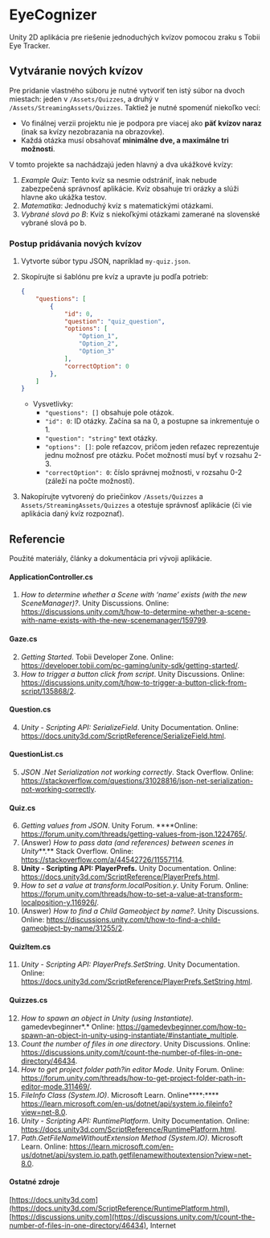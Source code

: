 # EyeCognizer

Unity 2D aplikácia pre riešenie jednoduchých kvízov pomocou zraku s Tobii Eye Tracker.


## Vytváranie nových kvízov

Pre pridanie vlastného súboru je nutné vytvoriť ten istý súbor na dvoch miestach: jeden v `/Assets/Quizzes`, a druhý v `/Assets/StreamingAssets/Quizzes`. Taktiež je nutné spomenúť niekoľko vecí:
- Vo finálnej verzii projektu nie je podpora pre viacej ako **päť kvízov naraz** (inak sa kvízy nezobrazania na obrazovke).
- Každá otázka musí obsahovať **minimálne dve, a maximálne tri možnosti**.

V tomto projekte sa nachádzajú jeden hlavný a dva ukážkové kvízy:
1. *Example Quiz*: Tento kvíz sa nesmie odstrániť, inak nebude zabezpečená správnosť aplikácie. Kvíz obsahuje tri orázky a slúži hlavne ako ukážka testov.
2. *Matematika*: Jednoduchý kvíz s matematickými otázkami.
3. *Vybrané slová po B*: Kvíz s niekoľkými otázkami zamerané na slovenské vybrané slová po b.


### Postup pridávania nových kvízov
1. Vytvorte súbor typu JSON, napríklad `my-quiz.json`.
2. Skopírujte si šablónu pre kvíz a upravte ju podľa potrieb:

    ```json
    {        
        "questions": [
            {
                "id": 0,
                "question": "quiz_question",
                "options": [
                    "Option_1",
                    "Option_2",
                    "Option_3"
                ],
                "correctOption": 0
            },
        ]
    }
    ```
    - Vysvetlivky:
      - `"questions": []` obsahuje pole otázok.
      - `"id": 0`: ID otázky. Začína sa na 0, a postupne sa inkrementuje o 1.
      - `"question": "string"` text otázky.
      - `"options": []`: pole reťazcov, pričom jeden reťazec reprezentuje jednu možnosť pre otázku. Počet možností musí byť v rozsahu 2-3.
      - `"correctOption": 0`: číslo správnej možnosti, v rozsahu 0-2 (záleží na počte možností).

3. Nakopírujte vytvorený do priečinkov `/Assets/Quizzes` a `Assets/StreamingAssets/Quizzes` a otestuje správnosť aplikácie (či vie aplikácia daný kvíz rozpoznať).


## Referencie

Použité materiály, články a dokumentácia pri vývoji aplikácie.

#### ApplicationController.cs

1. *How to determine whether a Scene with ‘name’ exists (with the new SceneManager)?*. Unity Discussions. Online: https://discussions.unity.com/t/how-to-determine-whether-a-scene-with-name-exists-with-the-new-scenemanager/159799.

#### Gaze.cs

2. *Getting Started*. Tobii Developer Zone. Online: https://developer.tobii.com/pc-gaming/unity-sdk/getting-started/.
3. *How to trigger a button click from script*. Unity Discussions. Online: https://discussions.unity.com/t/how-to-trigger-a-button-click-from-script/135868/2.

#### Question.cs

4. *Unity - Scripting API: SerializeField*. Unity Documentation. Online:  https://docs.unity3d.com/ScriptReference/SerializeField.html.

#### QuestionList.cs

5. *JSON .Net Serialization not working correctly*. Stack Overflow. Online: https://stackoverflow.com/questions/31028816/json-net-serialization-not-working-correctly.

#### Quiz.cs

6. *Getting values from JSON*. Unity Forum. ****Online: https://forum.unity.com/threads/getting-values-from-json.1224765/.
7. (Answer) *How to pass data (and references) between scenes in Unity***.** Stack Overflow. Online: https://stackoverflow.com/a/44542726/11557114.
8. ********************Unity - Scripting API: PlayerPrefs.******************** Unity Documentation. Online: https://docs.unity3d.com/ScriptReference/PlayerPrefs.html.
9. *How to set a value at transform.localPosition.y*. Unity Forum. Online: https://forum.unity.com/threads/how-to-set-a-value-at-transform-localposition-y.116926/.
10. (Answer) *How to find a Child Gameobject by name?*. Unity Discussions. Online: https://discussions.unity.com/t/how-to-find-a-child-gameobject-by-name/31255/2.

#### QuizItem.cs

11.  *Unity - Scripting API: PlayerPrefs.SetString*. Unity Documentation. Online: https://docs.unity3d.com/ScriptReference/PlayerPrefs.SetString.html.

#### Quizzes.cs

12. *How to spawn an object in Unity (using Instantiate).* gamedevbeginner*.* Online: https://gamedevbeginner.com/how-to-spawn-an-object-in-unity-using-instantiate/#instantiate_multiple.
13. *Count the number of files in one directory*. Unity Discussions. Online: https://discussions.unity.com/t/count-the-number-of-files-in-one-directory/46434.
14. *How to get project folder path?in editor Mode*. Unity Forum. Online: https://forum.unity.com/threads/how-to-get-project-folder-path-in-editor-mode.311469/.
15. *FileInfo Class (System.IO)*. Microsoft Learn. Online****:**** https://learn.microsoft.com/en-us/dotnet/api/system.io.fileinfo?view=net-8.0.
16. *Unity - Scripting API: RuntimePlatform*. Unity Documentation. Online: https://docs.unity3d.com/ScriptReference/RuntimePlatform.html.
17. *Path.GetFileNameWithoutExtension Method (System.IO)*. Microsoft Learn. Online: https://learn.microsoft.com/en-us/dotnet/api/system.io.path.getfilenamewithoutextension?view=net-8.0.

#### Ostatné zdroje

[https://docs.unity3d.com](https://docs.unity3d.com/ScriptReference/RuntimePlatform.html), [https://discussions.unity.com](https://discussions.unity.com/t/count-the-number-of-files-in-one-directory/46434), Internet